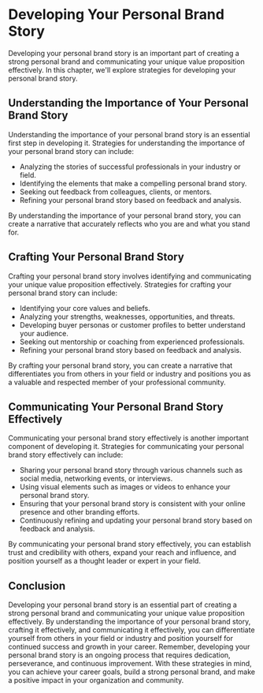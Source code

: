 Developing Your Personal Brand Story
======================================================================================

Developing your personal brand story is an important part of creating a strong personal brand and communicating your unique value proposition effectively. In this chapter, we'll explore strategies for developing your personal brand story.

Understanding the Importance of Your Personal Brand Story
---------------------------------------------------------

Understanding the importance of your personal brand story is an essential first step in developing it. Strategies for understanding the importance of your personal brand story can include:

* Analyzing the stories of successful professionals in your industry or field.
* Identifying the elements that make a compelling personal brand story.
* Seeking out feedback from colleagues, clients, or mentors.
* Refining your personal brand story based on feedback and analysis.

By understanding the importance of your personal brand story, you can create a narrative that accurately reflects who you are and what you stand for.

Crafting Your Personal Brand Story
----------------------------------

Crafting your personal brand story involves identifying and communicating your unique value proposition effectively. Strategies for crafting your personal brand story can include:

* Identifying your core values and beliefs.
* Analyzing your strengths, weaknesses, opportunities, and threats.
* Developing buyer personas or customer profiles to better understand your audience.
* Seeking out mentorship or coaching from experienced professionals.
* Refining your personal brand story based on feedback and analysis.

By crafting your personal brand story, you can create a narrative that differentiates you from others in your field or industry and positions you as a valuable and respected member of your professional community.

Communicating Your Personal Brand Story Effectively
---------------------------------------------------

Communicating your personal brand story effectively is another important component of developing it. Strategies for communicating your personal brand story effectively can include:

* Sharing your personal brand story through various channels such as social media, networking events, or interviews.
* Using visual elements such as images or videos to enhance your personal brand story.
* Ensuring that your personal brand story is consistent with your online presence and other branding efforts.
* Continuously refining and updating your personal brand story based on feedback and analysis.

By communicating your personal brand story effectively, you can establish trust and credibility with others, expand your reach and influence, and position yourself as a thought leader or expert in your field.

Conclusion
----------

Developing your personal brand story is an essential part of creating a strong personal brand and communicating your unique value proposition effectively. By understanding the importance of your personal brand story, crafting it effectively, and communicating it effectively, you can differentiate yourself from others in your field or industry and position yourself for continued success and growth in your career. Remember, developing your personal brand story is an ongoing process that requires dedication, perseverance, and continuous improvement. With these strategies in mind, you can achieve your career goals, build a strong personal brand, and make a positive impact in your organization and community.
